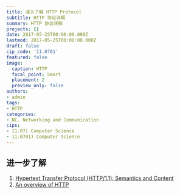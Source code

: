 ```yaml
---
title: 深入了解 HTTP Protocol
subtitle: HTTP 协议详解
summary: HTTP 协议详解
projects: []
date: 2017-05-25T00:00:00.000Z
lastmod: 2017-05-25T00:00:00.000Z
draft: false
cip_code: '11.0701'
featured: false
image:
  caption: HTTP
  focal_point: Smart
  placement: 2
  preview_only: false
authors:
- admin
tags:
- HTTP
categories:
- NC. Networking and Communication
cips:
- 11.07) Computer Science
- 11.0701) Computer Science
---
```


## 进一步了解

1. [Hypertext Transfer Protocol (HTTP/1.1): Semantics and Content](https://tools.ietf.org/pdf/rfc7231.pdf)
1. [An overview of HTTP](https://developer.mozilla.org/en-US/docs/Web/HTTP/Overview)
